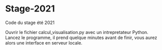 # Stage-2021
Code du stage été 2021

Ouvrir le fichier calcul_visualisation.py avec un intrepretateur Python. Lancez le programme, il prend quelque minutes avant de finir, vous aurez alors une interface en serveur locale.
